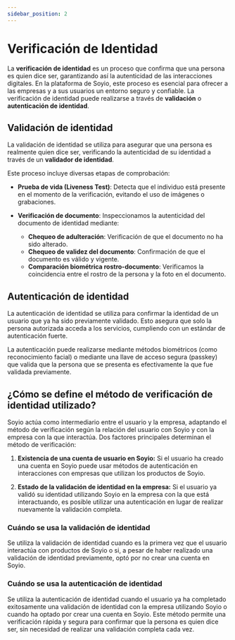 ```yaml
---
sidebar_position: 2
---
```


# Verificación de Identidad

La **verificación de identidad** es un proceso que confirma que una persona es quien dice ser, garantizando así la autenticidad de las interacciones digitales. En la plataforma de Soyio, este proceso es esencial para ofrecer a las empresas y a sus usuarios un entorno seguro y confiable. La verificación de identidad puede realizarse a través de **validación** o **autenticación de identidad**.

## Validación de identidad

La validación de identidad se utiliza para asegurar que una persona es realmente quien dice ser, verificando la autenticidad de su identidad a través de un **validador de identidad**.

Este proceso incluye diversas etapas de comprobación:

- **Prueba de vida (Liveness Test)**: Detecta que el individuo está presente en el momento de la verificación, evitando el uso de imágenes o grabaciones.

- **Verificación de documento**: Inspeccionamos la autenticidad del documento de identidad mediante:
  - **Chequeo de adulteración**: Verificación de que el documento no ha sido alterado.
  - **Chequeo de validez del documento**: Confirmación de que el documento es válido y vigente.
  - **Comparación biométrica rostro-documento**: Verificamos la coincidencia entre el rostro de la persona y la foto en el documento.

## Autenticación de identidad

La autenticación de identidad se utiliza para confirmar la identidad de un usuario que ya ha sido previamente validado. Esto asegura que solo la persona autorizada acceda a los servicios, cumpliendo con un estándar de autenticación fuerte.

La autenticación puede realizarse mediante métodos biométricos (como reconocimiento facial) o mediante una llave de acceso segura (passkey) que valida que la persona que se presenta es efectivamente la que fue validada previamente.

## ¿Cómo se define el método de verificación de identidad utilizado?

Soyio actúa como intermediario entre el usuario y la empresa, adaptando el método de verificación según la relación del usuario con Soyio y con la empresa con la que interactúa. Dos factores principales determinan el método de verificación:

1. **Existencia de una cuenta de usuario en Soyio:** Si el usuario ha creado una cuenta en Soyio puede usar métodos de autenticación en interacciones con empresas que utilizan los productos de Soyio.

2. **Estado de la validación de identidad en la empresa:** Si el usuario ya validó su identidad utilizando Soyio en la empresa con la que está interactuando, es posible utilizar una autenticación en lugar de realizar nuevamente la validación completa.

### Cuándo se usa la validación de identidad

Se utiliza la validación de identidad cuando es la primera vez que el usuario interactúa con productos de Soyio o si, a pesar de haber realizado una validación de identidad previamente, optó por no crear una cuenta en Soyio.

### Cuándo se usa la autenticación de identidad

Se utiliza la autenticación de identidad cuando el usuario ya ha completado exitosamente una validación de identidad con la empresa utilizando Soyio o cuando ha optado por crear una cuenta en Soyio. Este método permite una verificación rápida y segura para confirmar que la persona es quien dice ser, sin necesidad de realizar una validación completa cada vez.